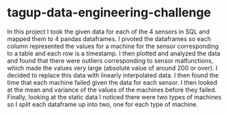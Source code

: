# tagup-data-engineering-challenge

In this project I took the given data for each of the 4 sensors in SQL and mapped them to 4 pandas dataframes. I pivoted the dataframes so each column represented the values for a machine for the sensor corresponding to a table and each row is a timestamp. I then plotted and analyzed the data and found that there were outliers corresponding to sensor malfunctions, which made the values very large (absolute value of around 200 or over). I decided to replace this data with linearly interpolated data. I then found the time that each machine failed given the data for each sensor. I then looked at the mean and variance of the values of the machines before they failed. Finally, looking at the static data I noticed there were two types of machines so I split each dataframe up into two, one for each type of machine.

